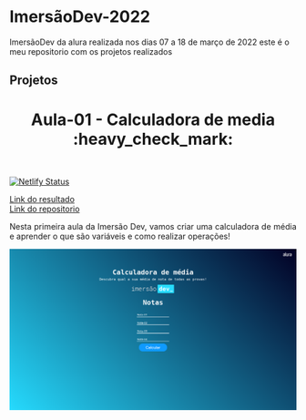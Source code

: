 # ImersãoDev-2022

ImersãoDev da alura realizada nos dias 07 a 18 de março de 2022 este é o meu repositorio com os projetos realizados

## Projetos
<h1 align="center">Aula-01 - Calculadora de media :heavy_check_mark:</h1> <br />

[![Netlify Status](https://api.netlify.com/api/v1/badges/b5dfa400-42e7-42db-8674-df98a46a8488/deploy-status)](https://app.netlify.com/sites/vitor-imersaodev-media/deploys)

[Link do resultado](https://vitor-imersaodev-media.netlify.app/) <br />
[Link do repositorio](https://github.com/vitorFRE/ImersaoDev-alura/tree/main/Calculadora-Media) <br />

<p align="justify">Nesta primeira aula da Imersão Dev, vamos criar uma calculadora de média e aprender o que são variáveis e como realizar operações!</p>

<p align="center">
  <img src="./prints/aula01.png" title="Resultado">
</p>



